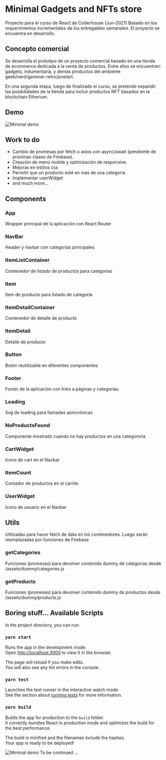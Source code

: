 # Minimal Gadgets and NFTs store

Proyecto para el curso de React de Coderhouse (Jun-2021)
Basado en los requerimientos incrementales de los entregables semanales.
El proyecto se encuentra en desarrollo.


## Concepto comercial
Se desarrolla el prototipo de un proyecto comercial basado en una tienda de ecommerce dedicada a la venta de productos. Entre ellos se encuentran: gadgets, indumentaria, y demás productos del ambiente geek/nerd/gammer-retro/pixelart.

En una segunda etapa, luego de finalizado el curso, se pretende expandir las posibilidades de la tienda para incluir productos NFT basados en la blockchain Etherium.


## Demo
![Minimal demo](demo/demo.gif)


## Work to do

- Cambio de promesas por fetch o axios con async/await (pendiente de próximas clases de Firebase).
- Creación de menú mobile y optimización de responsive.
- Mejoras en estilos css
- Permitir que un producto esté en más de una categoría.
- Implementar userWidget
- and much more...


## Components

### App
Wrapper principal de la aplicación con React Router

### NavBar
Header y navbar con categorías principales

### ItemListContainer
Contenedor de listado de productos para categorías

### Item
Item de producto para listado de categoria

### ItemDetailContainer
Contenedor de detalle de producto

### ItemDetail
Detalle de producto

### Button
Botón reutilizable en diferentes componentes

### Footer
Footer de la aplicación con links a páginas y categorías.

### Loading
Svg de loading para llamadas asincrónicas

### NoProductsFound
Componente mostrado cuando no hay productos en una categororía

### CartWidget
Icono de cart en el Navbar

### ItemCount
Contador de productos en el carrito

### UserWidget
Icono de usuario en el Navbar


## Utils
Utilizadas para hacer fetch de data en los contenedores. Luego serán reemplazadas por funciones de Firebase

### getCategories
Funciones (promesas) para devolver contenido dummy de categorias desde /assets/dummy/categories.js

### getProducts
Funciones (promesas) para devolver contenido dummy de productos desde /assets/dummy/products.js



## Boring stuff... Available Scripts

In the project directory, you can run:

### `yarn start`

Runs the app in the development mode.\
Open [http://localhost:3000](http://localhost:3000) to view it in the browser.

The page will reload if you make edits.\
You will also see any lint errors in the console.

### `yarn test`

Launches the test runner in the interactive watch mode.\
See the section about [running tests](https://facebook.github.io/create-react-app/docs/running-tests) for more information.

### `yarn build`

Builds the app for production to the `build` folder.\
It correctly bundles React in production mode and optimizes the build for the best performance.

The build is minified and the filenames include the hashes.\
Your app is ready to be deployed!



![Minimal demo](src/assets/dummy/one_up.png) To be continued ...